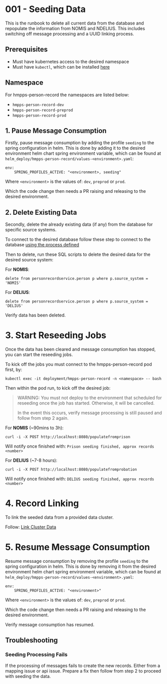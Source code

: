 # 001 - Seeding Data

This is the runbook to delete all current data from the database and repopulate the information from NOMIS and NDELIUS.
This includes switching off message processing and a UUID linking process.

## Prerequisites

* Must have kubernetes access to the desired namespace
* Must have `kubectl`, which can be installed [here](https://kubernetes.io/docs/tasks/tools/#kubectl)

## Namespace

For hmpps-person-record the namespaces are listed below:
* `hmpps-person-record-dev`
* `hmpps-person-record-preprod`
* `hmpps-person-record-prod`

## 1. Pause Message Consumption

Firstly, pause message consumption by adding the profile `seeding` to the spring configuration in helm.
This is done by adding it to the desired environment helm chart spring environment variable, which can be found at `helm_deploy/hmpps-person-record/values-<environment>.yaml`:

```
env:
    SPRING_PROFILES_ACTIVE: "<environment>, seeding"
```

Where `<environment>` is the values of: `dev`, `preprod` or `prod`.

Which the code change then needs a PR raising and releasing to the desired environment.

## 2. Delete Existing Data

Secondly, delete the already existing data (if any) from the database for specific source systems.

To connect to the desired database follow these step to connect to the database [using the process defined](https://user-guide.cloud-platform.service.justice.gov.uk/documentation/other-topics/rds-external-access.html)

Then to delete, run these SQL scripts to delete the desired data for the desired source system:

For **NOMIS**:
```
delete from personrecordservice.person p where p.source_system = 'NOMIS'
```

For **DELIUS**:
```
delete from personrecordservice.person p where p.source_system = 'DELIUS'
```

Verify data has been deleted.

# 3. Start Reseeding Jobs

Once the data has been cleared and message consumption has stopped, you can start the reseeding jobs.

To kick off the jobs you must connect to the hmpps-person-record pod first, by:

```shell
kubectl exec -it deployment/hmpps-person-record -n <namespace> -- bash
```


Then within the pod run, to kick off the desired job:

> WARNING:
> You must not deploy to the environment that scheduled for reseeding once the job has started. Otherwise, it will be cancelled.
>
> In the event this occurs, verify message processing is still paused and follow from step 2 again.

For **NOMIS** (~90mins to 3h):
```
curl -i -X POST http://localhost:8080/populatefromprison 
```
Will notify once finished with: `Prison seeding finished, approx records <number>`

For **DELIUS** (~7-8 hours):
```
curl -i -X POST http://localhost:8080/populatefromprobation
```
Will notify once finished with: `DELIUS seeding finished, approx records <number>`

# 4. Record Linking

To link the seeded data from a provided data cluster.

Follow: [Link Cluster Data](./002-link-cluster-data.md)

# 5. Resume Message Consumption
 
Resume message consumption by removing the profile `seeding` to the spring configuration in helm.
This is done by removing it from the desired environment helm chart spring environment variable, which can be found at `helm_deploy/hmpps-person-record/values-<environment>.yaml`:

```
env:
    SPRING_PROFILES_ACTIVE: "<environment>"
```

Where `<environment>` is the values of: `dev`, `preprod` or `prod`.

Which the code change then needs a PR raising and releasing to the desired environment.

Verify message consumption has resumed.

## Troubleshooting

### Seeding Processing Fails

If the processing of messages fails to create the new records. Either from a mapping issue or api issue. Prepare a fix then follow from step 2 to proceed with seeding the data.
